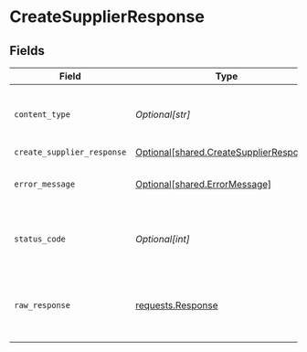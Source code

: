 # CreateSupplierResponse


## Fields

| Field                                                                                        | Type                                                                                         | Required                                                                                     | Description                                                                                  |
| -------------------------------------------------------------------------------------------- | -------------------------------------------------------------------------------------------- | -------------------------------------------------------------------------------------------- | -------------------------------------------------------------------------------------------- |
| `content_type`                                                                               | *Optional[str]*                                                                              | :heavy_check_mark:                                                                           | HTTP response content type for this operation                                                |
| `create_supplier_response`                                                                   | [Optional[shared.CreateSupplierResponse]](undefined/models/shared/createsupplierresponse.md) | :heavy_minus_sign:                                                                           | Success                                                                                      |
| `error_message`                                                                              | [Optional[shared.ErrorMessage]](undefined/models/shared/errormessage.md)                     | :heavy_minus_sign:                                                                           | The request made is not valid.                                                               |
| `status_code`                                                                                | *Optional[int]*                                                                              | :heavy_check_mark:                                                                           | HTTP response status code for this operation                                                 |
| `raw_response`                                                                               | [requests.Response](https://requests.readthedocs.io/en/latest/api/#requests.Response)        | :heavy_minus_sign:                                                                           | Raw HTTP response; suitable for custom response parsing                                      |